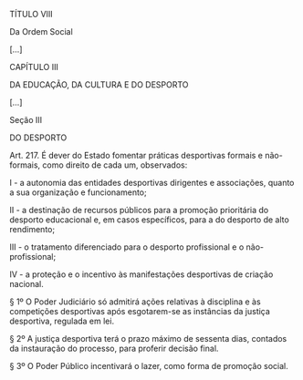 TÍTULO VIII

Da Ordem Social

[…]

CAPÍTULO III

DA EDUCAÇÃO, DA CULTURA E DO DESPORTO

[…]

Seção III

DO DESPORTO

Art. 217. É dever do Estado fomentar práticas desportivas formais e não-formais, como direito de cada um, observados: 

I - a autonomia das entidades desportivas dirigentes e associações, quanto a sua organização e funcionamento;

II - a destinação de recursos públicos para a promoção prioritária do desporto educacional e, em casos específicos, para a do desporto de alto rendimento;

III - o tratamento diferenciado para o desporto profissional e o não- profissional;

IV - a proteção e o incentivo às manifestações desportivas de criação nacional.

§ 1º O Poder Judiciário só admitirá ações relativas à disciplina e às competições desportivas após esgotarem-se as instâncias da justiça desportiva, regulada em lei.

§ 2º A justiça desportiva terá o prazo máximo de sessenta dias, contados da instauração do processo, para proferir decisão final.

§ 3º O Poder Público incentivará o lazer, como forma de promoção social.
